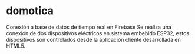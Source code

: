 # domotica
Conexión a base de datos de tiempo real en Firebase 
Se realiza  una conexión de dos dispositivos eléctricos en  sistema embebido ESP32, estos dispositivos son controlados desde la aplicación cliente desarrollada en HTML5.
